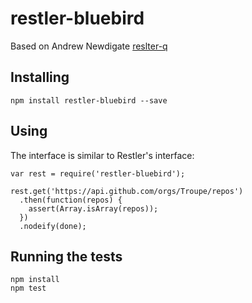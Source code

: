 restler-bluebird
=========

Based on Andrew Newdigate [reslter-q](https://github.com/troupe/restler-q)

Installing
-----------------

    npm install restler-bluebird --save

Using
-----------------

The interface is similar to Restler's interface:

    var rest = require('restler-bluebird');

    rest.get('https://api.github.com/orgs/Troupe/repos')
      .then(function(repos) {
        assert(Array.isArray(repos));
      })
      .nodeify(done);

Running the tests
-----------------

    npm install
    npm test
